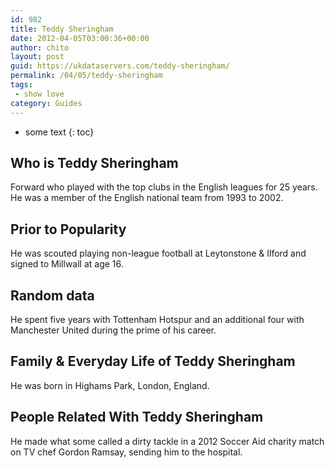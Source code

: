 ```yaml
---
id: 982
title: Teddy Sheringham
date: 2012-04-05T03:00:36+00:00
author: chito
layout: post
guid: https://ukdataservers.com/teddy-sheringham/
permalink: /04/05/teddy-sheringham
tags:
 - show love
category: Guides
---
```


* some text
{: toc}
          
          
## Who is  Teddy Sheringham
                  
                  
                  
Forward who played with the top clubs in the English leagues for 25 years. He was a member of the English national team from 1993 to 2002.
                  
                
                
                
## Prior to Popularity 
                  
                  
                  
He was scouted playing non-league football at Leytonstone & Ilford and signed to Millwall at age 16.
                  
                
                
                
## Random data 
                  
                  
                  
He spent five years with Tottenham Hotspur and an additional four with Manchester United during the prime of his career.
                  
                
                
                
## Family & Everyday Life of Teddy Sheringham
                  
                  
                  
He was born in Highams Park, London, England.
                  
                
                
                
## People Related With  Teddy Sheringham
                  
                  
                  
He made what some called a dirty tackle in a 2012 Soccer Aid charity match on TV chef Gordon Ramsay, sending him to the hospital.
                  
                
              
            
          
          
          
    
    
  
